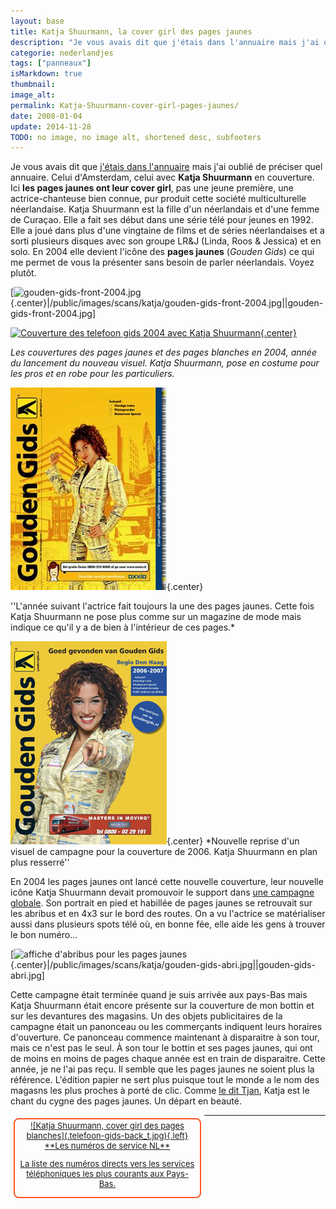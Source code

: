 ```yaml
---
layout: base
title: Katja Shuurmann, la cover girl des pages jaunes
description: "Je vous avais dit que j'étais dans l'annuaire mais j'ai oublié de préciser quel annuaire. Celui d'Amsterdam, celui avec Katja Shuurmann en couverture. Ici le"
categorie: nederlandjes
tags: ["panneaux"]
isMarkdown: true
thumbnail: 
image_alt: 
permalink: Katja-Shuurmann-cover-girl-pages-jaunes/
date: 2008-01-04
update: 2014-11-28
TODO: no image, no image alt, shortened desc, subfooters
---
```


Je vous avais dit que [j'étais dans l'annuaire](/je-suis-dans-l-annuaire) mais j'ai oublié de préciser quel annuaire. Celui d'Amsterdam, celui avec **Katja Shuurmann** en couverture. Ici **les pages jaunes ont leur cover girl**, pas une jeune première, une actrice-chanteuse bien connue, pur produit cette  société multiculturelle néerlandaise. Katja Shuurmann est la fille d'un néerlandais et d'une femme de Curaçao. Elle a fait ses début dans une série télé pour jeunes en 1992. Elle a joué dans plus d'une vingtaine de films et de séries néerlandaises et a sorti plusieurs disques avec son groupe LR&J (Linda, Roos & Jessica) et en solo. En 2004 elle devient l'icône des **pages jaunes** (*Gouden Gids*) ce qui me permet de vous la présenter sans besoin de parler néerlandais. Voyez plutôt.

[![gouden-gids-front-2004.jpg](.gouden-gids-front-2004_m.jpg){.center}|/public/images/scans/katja/gouden-gids-front-2004.jpg||gouden-gids-front-2004.jpg]

[![Couverture des telefoon gids 2004 avec Katja Shuurmann](.telefoon-gids-back_m.jpg){.center}](/public/images/scans/katja/telefoon-gids-back.jpg)

*Les couvertures des pages jaunes et des pages blanches en 2004, année du lancement du nouveau visuel. Katja Shuurmann, pose en costume pour les pros et en robe pour les particuliers.*

![Couverture des gouden Gids 2005](katja-shuurmann-gouden-gids-2005.jpg){.center}

''L'année suivant l'actrice fait toujours la une des pages jaunes. Cette fois Katja Shuurmann ne pose plus comme sur un magazine de mode mais indique ce qu'il y a de bien à l'intérieur de ces pages.*

![Couverture des gouden Gids 2006](Gouden_Gids-Katja-shuurmann-2006.jpg){.center}
*Nouvelle reprise d'un visuel de campagne pour la couverture de 2006. Katja Shuurmann en plan plus resserré''


En 2004 les pages jaunes ont lancé cette nouvelle couverture, leur nouvelle icône Katja Shuurmann devait promouvoir le support dans [une campagne globale](http://www.sanaccent.nl/case/2005/katja). Son portrait en pied et habillée de pages jaunes se retrouvait sur les abribus et en 4x3 sur le bord des routes. On a vu l'actrice se matérialiser aussi dans plusieurs spots télé où, en bonne fée, elle aide les gens à trouver le bon numéro...

[![affiche d'abribus pour les pages jaunes](.gouden-gids-abri_m.jpg){.center}|/public/images/scans/katja/gouden-gids-abri.jpg||gouden-gids-abri.jpg]

Cette campagne était terminée quand je suis arrivée aux pays-Bas mais Katja Shuurmann était encore présente sur la couverture de mon bottin et sur les devantures des magasins. Un des objets publicitaires de la campagne était un panonceau ou les commerçants indiquent leurs horaires d'ouverture. Ce panonceau commence maintenant à disparaitre à son tour, mais ce n'est pas le seul. À son tour le bottin et ses pages jaunes, qui ont de moins en moins de pages chaque année est en train de disparaitre. Cette année, je ne l'ai pas reçu. Il semble que les pages jaunes ne soient plus la référence. L'édition papier ne sert plus puisque tout le monde a le nom des magasns les plus proches à porté de clic. Comme [le dit Tjan](http://kniesoor.wordpress.com/2007/01/15/katje_schuurman/), Katja est le chant du cygne des pages jaunes. Un départ en beauté.


<!-- HTML -->
<div style="border:2px solid #FF5521; border-radius:8px; text-align:center; font-size:small; padding:2px 8px; margin:5px; width:280px; float:left; height:120px;">
<a href="/les-numeros-utiles" title="Les numéros de services au tarif normal">
<!-- / HTML -->
![Katja Shuurmann, cover girl des pages blanches](.telefoon-gids-back_t.jpg){.left}
**Les numéros de service NL**  
  
La liste des numéros directs vers les services téléphoniques les plus courants aux Pays-Bas.
<!-- HTML -->
</a></div>
<!-- / HTML -->
---
<!-- post notes:
http://www.robertpennekamp.nl/katjaschuurman.html 
http://kniesoor.wordpress.com/2007/01/15/katje_schuurman/ 
http://www.sanaccent.nl/case/2005/katja
--->
